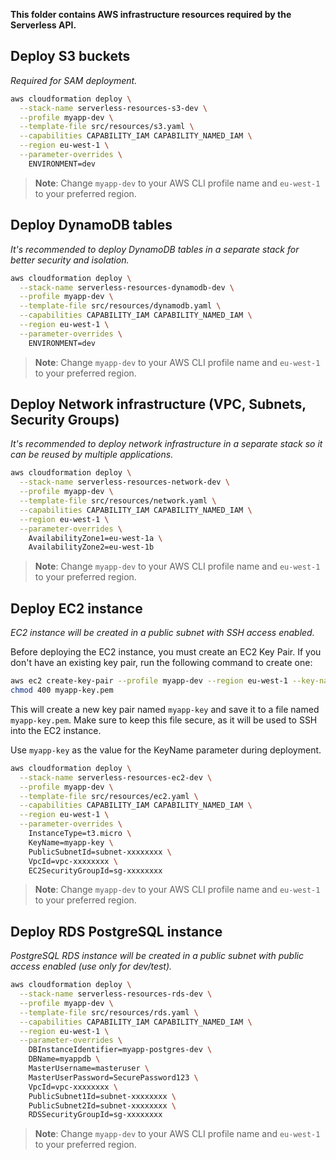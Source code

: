 **This folder contains AWS infrastructure resources required by the Serverless API.**

## Deploy S3 buckets 
*Required for SAM deployment.*
```bash
aws cloudformation deploy \
  --stack-name serverless-resources-s3-dev \
  --profile myapp-dev \
  --template-file src/resources/s3.yaml \
  --capabilities CAPABILITY_IAM CAPABILITY_NAMED_IAM \
  --region eu-west-1 \
  --parameter-overrides \
    ENVIRONMENT=dev
```

> **Note**: Change `myapp-dev` to your AWS CLI profile name and `eu-west-1` to your preferred region.

## Deploy DynamoDB tables
*It's recommended to deploy DynamoDB tables in a separate stack for better security and isolation.*
```bash
aws cloudformation deploy \
  --stack-name serverless-resources-dynamodb-dev \
  --profile myapp-dev \
  --template-file src/resources/dynamodb.yaml \
  --capabilities CAPABILITY_IAM CAPABILITY_NAMED_IAM \
  --region eu-west-1 \
  --parameter-overrides \
    ENVIRONMENT=dev
```
> **Note**: Change `myapp-dev` to your AWS CLI profile name and `eu-west-1` to your preferred region.

## Deploy Network infrastructure (VPC, Subnets, Security Groups)
*It's recommended to deploy network infrastructure in a separate stack so it can be reused by multiple applications.*

```bash
aws cloudformation deploy \
  --stack-name serverless-resources-network-dev \
  --profile myapp-dev \
  --template-file src/resources/network.yaml \
  --capabilities CAPABILITY_IAM CAPABILITY_NAMED_IAM \
  --region eu-west-1 \
  --parameter-overrides \
    AvailabilityZone1=eu-west-1a \
    AvailabilityZone2=eu-west-1b
```
> **Note**: Change `myapp-dev` to your AWS CLI profile name and `eu-west-1` to your preferred region.

## Deploy EC2 instance
*EC2 instance will be created in a public subnet with SSH access enabled.*

Before deploying the EC2 instance, you must create an EC2 Key Pair.
If you don't have an existing key pair, run the following command to create one:
```bash
aws ec2 create-key-pair --profile myapp-dev --region eu-west-1 --key-name myapp-key --query 'KeyMaterial' --output text > myapp-key.pem 
chmod 400 myapp-key.pem
```
This will create a new key pair named `myapp-key` and save it to a file named `myapp-key.pem`. Make sure to keep this file secure, as it will be used to SSH into the EC2 instance.

Use `myapp-key` as the value for the KeyName parameter during deployment.

```bash
aws cloudformation deploy \
  --stack-name serverless-resources-ec2-dev \
  --profile myapp-dev \
  --template-file src/resources/ec2.yaml \
  --capabilities CAPABILITY_IAM CAPABILITY_NAMED_IAM \
  --region eu-west-1 \
  --parameter-overrides \
    InstanceType=t3.micro \
    KeyName=myapp-key \
    PublicSubnetId=subnet-xxxxxxxx \
    VpcId=vpc-xxxxxxxx \
    EC2SecurityGroupId=sg-xxxxxxxx
```
> **Note**: Change `myapp-dev` to your AWS CLI profile name and `eu-west-1` to your preferred region.

## Deploy RDS PostgreSQL instance
*PostgreSQL RDS instance will be created in a public subnet with public access enabled (use only for dev/test).*

```bash
aws cloudformation deploy \
  --stack-name serverless-resources-rds-dev \
  --profile myapp-dev \
  --template-file src/resources/rds.yaml \
  --capabilities CAPABILITY_IAM CAPABILITY_NAMED_IAM \
  --region eu-west-1 \
  --parameter-overrides \
    DBInstanceIdentifier=myapp-postgres-dev \
    DBName=myappdb \
    MasterUsername=masteruser \
    MasterUserPassword=SecurePassword123 \
    VpcId=vpc-xxxxxxxx \
    PublicSubnet1Id=subnet-xxxxxxxx \
    PublicSubnet2Id=subnet-xxxxxxxx \
    RDSSecurityGroupId=sg-xxxxxxxx
```
> **Note**: Change `myapp-dev` to your AWS CLI profile name and `eu-west-1` to your preferred region.

